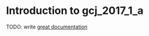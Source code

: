 # Introduction to gcj_2017_1_a

TODO: write [great documentation](http://jacobian.org/writing/what-to-write/)

